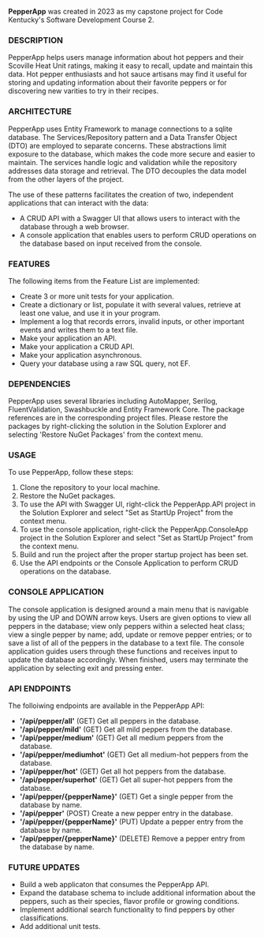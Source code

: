 **PepperApp** was created in 2023 as my capstone project for Code Kentucky's Software Development Course 2.

### DESCRIPTION
PepperApp helps users manage information about hot peppers and their Scoville Heat Unit ratings, making it easy to recall, update and maintain this data.
Hot pepper enthusiasts and hot sauce artisans may find it useful for storing and updating information about their favorite peppers or for discovering new varities to try in their recipes.

### ARCHITECTURE
PepperApp uses Entity Framework to manage connections to a sqlite database.
The Services/Repository pattern and a Data Transfer Object (DTO) are employed to separate concerns.
These abstractions limit exposure to the database, which makes the code more secure and easier to maintain.
The services handle logic and validation while the repository addresses data storage and retrieval.
The DTO decouples the data model from the other layers of the project.

The use of these patterns facilitates the creation of two, independent applications that can interact with the data: 
- A CRUD API with a Swagger UI that allows users to interact with the database through a web browser.
- A console application that enables users to perform CRUD operations on the database based on input received from the console.

### FEATURES
The following items from the Feature List are implemented:
- Create 3 or more unit tests for your application.
- Create a dictionary or list, populate it with several values, retrieve at least one value, and use it in your program.
- Implement a log that records errors, invalid inputs, or other important events and writes them to a text file.
- Make your application an API.
- Make your application a CRUD API.
- Make your application asynchronous.
- Query your database using a raw SQL query, not EF.

### DEPENDENCIES
PepperApp uses several libraries including AutoMapper, Serilog, FluentValidation, Swashbuckle and Entity Framework Core.
The package references are in the corresponding project files.
Please restore the packages by right-clicking the solution in the Solution Explorer and selecting 'Restore NuGet Packages' from the context menu.

### USAGE
To use PepperApp, follow these steps:
1. Clone the repository to your local machine.
2. Restore the NuGet packages.
3. To use the API with Swagger UI, right-click the PepperApp.API project in the Solution Explorer and select "Set as StartUp Project" from the context menu.
4. To use the console application, right-click the PepperApp.ConsoleApp project in the Solution Explorer and select "Set as StartUp Project" from the context menu.
5. Build and run the project after the proper startup project has been set.
6. Use the API endpoints or the Console Application to perform CRUD operations on the database.

### CONSOLE APPLICATION
The console application is designed around a main menu that is navigable by using the UP and DOWN arrow keys.
Users are given options to view all peppers in the database; view only peppers within a selected heat class; view a single pepper by name; add, update or remove pepper entries; or to save a list of all of the peppers in the database to a text file.
The console application guides users through these functions and receives input to update the database accordingly.
When finished, users may terminate the application by selecting exit and pressing enter.

### API ENDPOINTS
The folloiwing endpoints are available in the PepperApp API:  
- **'/api/pepper/all'**	(GET)
	Get all peppers in the database.
- **'/api/pepper/mild'** (GET)
	Get all mild peppers from the database.
- **'/api/pepper/medium'** (GET)
	Get all medium peppers from the database.
- **'/api/pepper/mediumhot'** (GET)
	Get all medium-hot peppers from the database.
- **'/api/pepper/hot'** (GET)
	Get all hot peppers from the database.
- **'/api/pepper/superhot'** (GET)
	Get all super-hot peppers from the database.
- **'/api/pepper/{pepperName}'** (GET)
	Get a single pepper from the database by name.
- **'/api/pepper'**	(POST)
	Create a new pepper entry in the database.
- **'/api/pepper/{pepperName}'** (PUT) 
	Update a pepper entry from the database by name.
- **'/api/pepper/{pepperName}'** (DELETE)
	Remove a pepper entry from the database by name.

### FUTURE UPDATES
- Build a web applicaton that consumes the PepperApp API.
- Expand the database schema to include additional information about the peppers, such as their species, flavor profile or growing conditions.
- Implement additional search functionality to find peppers by other classifications.
- Add additional unit tests.
